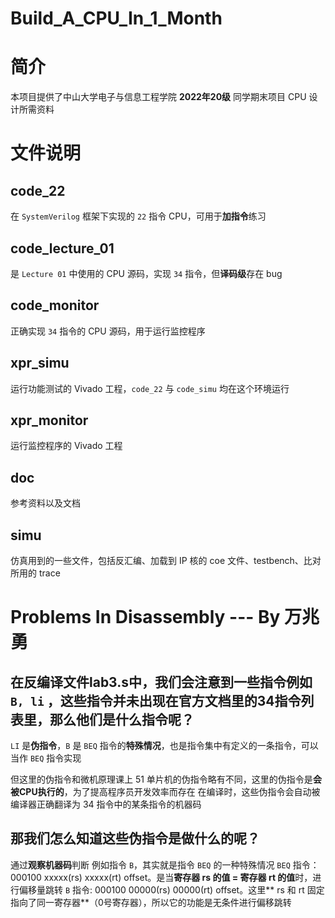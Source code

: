 # Build_A_CPU_In_1_Month
# 简介
本项目提供了中山大学电子与信息工程学院 **2022年20级** 同学期末项目 CPU 设计所需资料
# 文件说明
## code_22
在 `SystemVerilog` 框架下实现的 `22` 指令 CPU，可用于**加指令**练习
## code_lecture_01
是 `Lecture 01` 中使用的 CPU 源码，实现 `34` 指令，但**译码级**存在 bug
## code_monitor
正确实现 `34` 指令的 CPU 源码，用于运行监控程序
## xpr_simu
运行功能测试的 Vivado 工程，`code_22` 与 `code_simu` 均在这个环境运行
## xpr_monitor
运行监控程序的 Vivado 工程
## doc
参考资料以及文档
## simu
仿真用到的一些文件，包括反汇编、加载到 IP 核的 coe 文件、testbench、比对所用的 trace

# Problems In Disassembly --- By 万兆勇
## 在反编译文件lab3.s中，我们会注意到一些指令例如 `B, li` ，这些指令并未出现在官方文档里的34指令列表里，那么他们是什么指令呢？
`LI` 是**伪指令**，`B` 是 `BEQ` 指令的**特殊情况**，也是指令集中有定义的一条指令，可以当作 `BEQ` 指令实现

但这里的伪指令和微机原理课上 51 单片机的伪指令略有不同，这里的伪指令是**会被CPU执行的**，为了提高程序员开发效率而存在
在编译时，这些伪指令会自动被编译器正确翻译为 34 指令中的某条指令的机器码

## 那我们怎么知道这些伪指令是做什么的呢？
通过**观察机器码**判断
例如指令 `B`，其实就是指令 `BEQ` 的一种特殊情况
`BEQ` 指令：000100 xxxxx(rs) xxxxx(rt) offset。是当**寄存器 rs 的值 = 寄存器 rt 的值**时，进行偏移量跳转
`B`   指令: 000100 00000(rs) 00000(rt) offset。这里** rs 和 rt 固定指向了同一寄存器**（0号寄存器），所以它的功能是无条件进行偏移跳转
